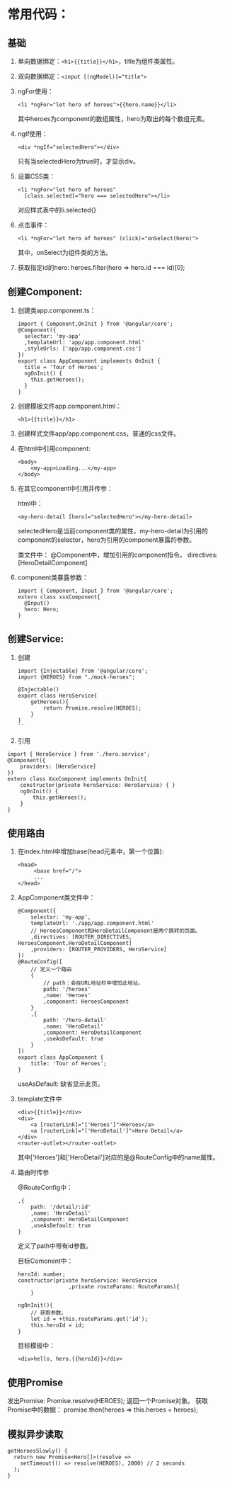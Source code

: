# 常用代码：

## 基础

1. 单向数据绑定：`<h1>{{title}}</h1>`，title为组件类属性。
1. 双向数据绑定：`<input [(ngModel)]="title">`
1. ngFor使用：
    ```
    <li *ngFor="let hero of heroes">{{hero.name}}</li>
    ```
    其中heroes为component的数组属性，hero为取出的每个数组元素。
1. ngIf使用：
    ```
    <div *ngIf="selectedHero"></div>
    ```
    只有当selectedHero为true时，才显示div。

1. 设置CSS类：
    ```
    <li *ngFor="let hero of heroes"
      [class.selected]="hero === selectedHero"></li>
    ```
    对应样式表中的li.selected{}

1. 点击事件：
    ```
    <li *ngFor="let hero of heroes" (click)="onSelect(hero)">
    ```
    其中，onSelect为组件类的方法。

1. 获取指定id的hero:
    heroes.filter(hero => hero.id === id)[0];

## 创建Component:

1. 创建类app.component.ts：
    ```
    import { Component,OnInit } from '@angular/core';
    @Component({
      selector: 'my-app'
      ,templateUrl: 'app/app.component.html'
      ,styleUrls: ['app/app.component.css']
    })
    export class AppComponent implements OnInit {
      title = 'Tour of Heroes';
      ngOnInit() {
        this.getHeroes();
      }
    }

    ```
1. 创建模板文件app.component.html：
    ```
    <h1>{{title}}</h1>
    ```
1. 创建样式文件app/app.component.css，普通的css文件。

1. 在html中引用component:
    ```
    <body>
        <my-app>Loading...</my-app>
    </body>
    ```

1. 在其它component中引用并传参：

    html中：
    ```
    <my-hero-detail [hero]="selectedHero"></my-hero-detail>
    ```

    selectedHero是当前component类的属性，my-hero-detail为引用的component的selector，hero为引用的component暴露的参数。

    类文件中：
    @Component中，增加引用的component指令。
    directives: [HeroDetailComponent]

1. component类暴露参数：
    ```
    import { Component, Input } from '@angular/core';
    extern class xxxComponent{
      @Input()
      hero: Hero;
    }
    ```

## 创建Service:
1. 创建
   ```
   import {Injectable} from '@angular/core';
   import {HEROES} from "./mock-heroes";

   @Injectable()
   export class HeroService{
       getHeroes(){
           return Promise.resolve(HEROES);
       }
   }
   ``

1. 引用
```
import { HeroService } from './hero.service';
@Component({
    providers: [HeroService]
})
extern class XxxComponent implements OnInit{
    constructor(private heroService: HeroService) { }
    ngOnInit() {
        this.getHeroes();
    }
}
```

## 使用路由
1. 在index.html中增加base(head元素中，第一个位置):

   ```
   <head>
        <base href="/">
        ...
   </head>
   ```

1. AppComponent类文件中：

    ```
    @Component({
        selector: 'my-app',
        templateUrl: './app/app.component.html'
        // HeroesComponent和HeroDetailComponent是两个跳转的页面。
        ,directives: [ROUTER_DIRECTIVES, HeroesComponent,HeroDetailComponent]
        ,providers: [ROUTER_PROVIDERS, HeroService]
    })
    @RouteConfig([
        // 定义一个路由
        {
            // path：会在URL地址栏中增加此地址。
            path: '/heroes'
            ,name: 'Heroes'
            ,component: HeroesComponent
        }
        ,{
            path: '/hero-detail'
            ,name: 'HeroDetail'
            ,component: HeroDetailComponent
            ,useAsDefault: true
        }
    ])
    export class AppComponent {
        title: 'Tour of Heroes';
    }

    ```

    useAsDefault: 缺省显示此页。

1. template文件中
    ```
    <div>{{title}}</div>
    <div>
        <a [routerLink]="['Heroes']">Heroes</a>
        <a [routerLink]="['HeroDetail']">Hero Detail</a>
    </div>
    <router-outlet></router-outlet>
    ```
    其中['Heroes']和['HeroDetail']对应的是@RouteConfig中的name属性。

1. 路由时传参

    @RouteConfig中：
    ```
    ,{
        path: '/detail/:id'
        ,name: 'HeroDetail'
        ,component: HeroDetailComponent
        ,useAsDefault: true
    }
    ```

    定义了path中带有id参数。

    目标Comonent中：
    ```
    heroId: number;
    constructor(private heroService: HeroService
                    ,private routeParams: RouteParams){
        }

    ngOnInit(){
        // 获取参数。
        let id = +this.routeParams.get('id');
        this.heroId = id;
    }
    ```

    目标模板中：
    ```
    <div>hello, hero.{{heroId}}</div>
    ```


## 使用Promise
   发出Promise:
   Promise.resolve(HEROES);
   返回一个Promise对象。
   获取Promise中的数据：
   promise.then(heroes => this.heroes = heroes);

## 模拟异步读取
   ```
   getHeroesSlowly() {
     return new Promise<Hero[]>(resolve =>
       setTimeout(() => resolve(HEROES), 2000) // 2 seconds
     );
   }
   ```
